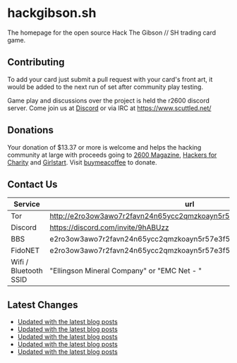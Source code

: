 # hackgibson.sh
The homepage for the open source Hack The Gibson // SH trading card game.


## Contributing

To add your card just submit a pull request with your card's front art, it would be added to the next run of set after community play testing.

Game play and discussions over the project is held the r2600 discord server. Come join us at [Discord](https://discord.com/invite/9hABUzz) or via IRC at https://www.scuttled.net/


## Donations

Your donation of $13.37 or more is welcome and helps the hacking community at large with proceeds going to [2600 Magazine](https://2600.com/), [Hackers for Charity](https://hackersforcharity.org) and [Girlstart](https://girlstart.org).  Visit [buymeacoffee](https://www.buymeacoffee.com/hackgibson.sh) to donate.


## Contact Us

Service | url
-|-
Tor | http://e2ro3ow3awo7r2favn24n65ycc2qmzkoayn5r57e3f56nvjwdcgg32ad.onion
Discord | https://discord.com/invite/9hABUzz
BBS | e2ro3ow3awo7r2favn24n65ycc2qmzkoayn5r57e3f56nvjwdcgg32ad.onion:23
FidoNET | e2ro3ow3awo7r2favn24n65ycc2qmzkoayn5r57e3f56nvjwdcgg32ad.onion:24554
Wifi / Bluetooth SSID | "Ellingson Mineral Company" or "EMC Net - <fidonet address>"

## Latest Changes
<!-- BLOG-POST-LIST:START -->
- [Updated with the latest blog posts](https://github.com/DFW2600/hackgibson.sh/commit/42f07d7a92bc55ec5ceffc3990a36b777813af93)
- [Updated with the latest blog posts](https://github.com/DFW2600/hackgibson.sh/commit/2273bd2ad977c861ebbd8316dcb778be7810818c)
- [Updated with the latest blog posts](https://github.com/DFW2600/hackgibson.sh/commit/335163bd5672992fba70d3a5fdc3bc6e0d73b0d6)
- [Updated with the latest blog posts](https://github.com/DFW2600/hackgibson.sh/commit/fdca57b38059ad7d33aa530d30c34f87860ecc12)
- [Updated with the latest blog posts](https://github.com/DFW2600/hackgibson.sh/commit/bbe24573a6bf7cc51da1b0b83a2a75f2cd9f3a8b)
<!-- BLOG-POST-LIST:END -->
